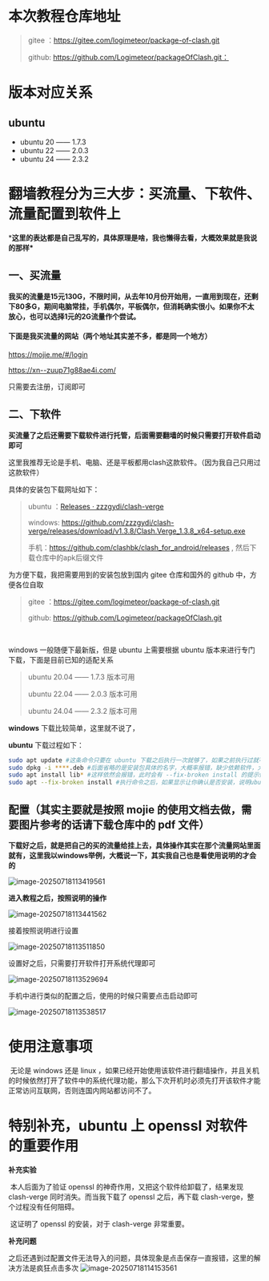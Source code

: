 # 本次教程仓库地址

> gitee ：https://gitee.com/logimeteor/package-of-clash.git
>
> github: https://github.com/Logimeteor/packageOfClash.git：

# 版本对应关系

## ubuntu

- ubuntu 20 —— 1.7.3
- ubuntu 22 —— 2.0.3 
- ubuntu 24 —— 2.3.2

## 



# 翻墙教程分为三大步：买流量、下软件、流量配置到软件上

***这里的表达都是自己乱写的，具体原理是啥，我也懒得去看，大概效果就是我说的那样\***

## 一、买流量

**我买的流量是15元130G，不限时间，从去年10月份开始用，一直用到现在，还剩下80多G，期间电脑常挂，手机偶尔，平板偶尔，但消耗确实很小。如果你不太放心，也可以选择1元的2G流量作个尝试。**

#### 下面是我买流量的网站（两个地址其实差不多，都是同一个地方）

https://mojie.me/#/login

https://xn--zuup71g88ae4i.com/

只需要去注册，订阅即可



## 二、下软件

**买流量了之后还需要下载软件进行托管，后面需要翻墙的时候只需要打开软件启动即可**

这里我推荐无论是手机、电脑、还是平板都用clash这款软件。（因为我自己只用过这款软件）

具体的安装包下载网址如下：

> ubuntu ：[Releases · zzzgydi/clash-verge](https://github.com/zzzgydi/clash-verge/releases)
>
> windows: https://github.com/zzzgydi/clash-verge/releases/download/v1.3.8/Clash.Verge_1.3.8_x64-setup.exe
>
> 手机：https://github.com/clashbk/clash_for_android/releases , 然后下载仓库中的apk后缀文件

为方便下载，我把需要用到的安装包放到国内 gitee 仓库和国外的 github 中，方便各位自取

> gitee ：https://gitee.com/logimeteor/package-of-clash.git
>
> github: https://github.com/Logimeteor/packageOfClash.git

​	

windows 一般随便下最新版，但是 ubuntu 上需要根据 ubuntu 版本来进行专门下载，下面是目前已知的适配关系

> ubuntu 20.04 —— 1.7.3 版本可用
>
> ubuntu  22.04 —— 2.0.3 版本可用
>
> ubuntu 24.04 —— 2.3.2 版本可用





**windows** 下载比较简单，这里就不说了，

**ubuntu** 下载过程如下：

```sh
sudo apt update #这条命令只要在 ubuntu 下载之后执行一次就够了，如果之前执行过就不需要再执行了
sudo dpkg -i ****.deb #后面省略的是安装包具体的名字，大概率报错，缺少依赖软件，大概是 lib** 的一个软件，下面就下载这个软件即可
sudo apt install lib* #这样依然会报错，此时会有 --fix-broken install 的提示信息，下面执行这条命令即可
sudo apt --fix-broken install #执行命令之后，如果显示让你确认是否安装，说明ubuntu可以安装这个版本的 clash，此次安装成功，如果显示让你确认是否卸载，那么说明这个 clash 不适配该版本的 ubuntu，此次安装失败
```



>  



## 配置（其实主要就是按照 mojie 的使用文档去做，需要图片参考的话请下载仓库中的 pdf 文件）

**下载好之后，就是把自己的买的流量给挂上去，具体操作其实在那个流量网站里面就有，这里我以windows举例，大概说一下，其实我自己也是看使用说明的才会的**

![image-20250718113419561](C:\Users\华硕\AppData\Roaming\Typora\typora-user-images\image-20250718113419561.png)

**进入教程之后，按照说明的操作**

![image-20250718113441562](C:\Users\华硕\AppData\Roaming\Typora\typora-user-images\image-20250718113441562.png)

接着按照说明进行设置

![image-20250718113511850](C:\Users\华硕\AppData\Roaming\Typora\typora-user-images\image-20250718113511850.png)



设置好之后，只需要打开软件打开系统代理即可

![image-20250718113529694](C:\Users\华硕\AppData\Roaming\Typora\typora-user-images\image-20250718113529694.png)



手机中进行类似的配置之后，使用的时候只需要点击启动即可

 ![image-20250718113538517](C:\Users\华硕\AppData\Roaming\Typora\typora-user-images\image-20250718113538517.png)



 

 

# 使用注意事项

​	无论是 windows  还是 linux ，如果已经开始使用该软件进行翻墙操作，并且关机的时候依然打开了软件中的系统代理功能，那么下次开机时必须先打开该软件才能正常访问互联网，否则连国内网站都访问不了。

# 特别补充，ubuntu 上 openssl 对软件的重要作用

**补充实验**

​	本人后面为了验证 openssl 的神奇作用，又把这个软件给卸载了，结果发现 clash-verge 同时消失。而当我下载了 openssl 之后，再下载 clash-verge，整个过程没有任何阻碍。

​	这证明了 openssl 的安装，对于 clash-verge 非常重要。

**补充问题**

​	之后还遇到过配置文件无法导入的问题，具体现象是点击保存一直报错，这里的解决方法是疯狂点击多次
![image-20250718114153561](C:\Users\华硕\AppData\Roaming\Typora\typora-user-images\image-20250718114153561.png)

